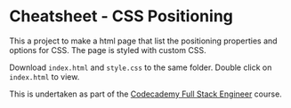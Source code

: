 # Cheatsheet - CSS Positioning
This a project to make a html page that list the positioning properties and options for CSS. The page is styled with custom CSS. 

Download `index.html` and `style.css` to the same folder. Double click on `index.html` to view.

This is undertaken as part of the [Codecademy Full Stack Engineer](https://www.codecademy.com/learn/paths/full-stack-engineer-career-path) course.
